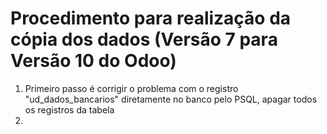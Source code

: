 # Procedimento para realização da cópia dos dados (Versão 7 para Versão 10 do Odoo)

1. Primeiro passo é corrigir o problema com o registro "ud_dados_bancarios" diretamente no banco pelo PSQL, apagar todos os registros da tabela
2. 
